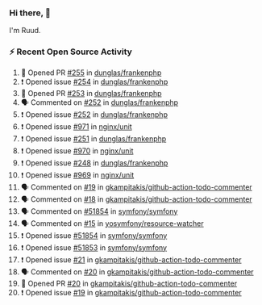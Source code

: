 ### Hi there, 👋

I'm Ruud.
 
### :zap: Recent Open Source Activity

<!--START_SECTION:activity-->
1. 💪 Opened PR [#255](https://github.com/dunglas/frankenphp/pull/255) in [dunglas/frankenphp](https://github.com/dunglas/frankenphp)
2. ❗ Opened issue [#254](https://github.com/dunglas/frankenphp/issues/254) in [dunglas/frankenphp](https://github.com/dunglas/frankenphp)
3. 💪 Opened PR [#253](https://github.com/dunglas/frankenphp/pull/253) in [dunglas/frankenphp](https://github.com/dunglas/frankenphp)
4. 🗣 Commented on [#252](https://github.com/dunglas/frankenphp/issues/252#issuecomment-1752495064) in [dunglas/frankenphp](https://github.com/dunglas/frankenphp)
5. ❗ Opened issue [#252](https://github.com/dunglas/frankenphp/issues/252) in [dunglas/frankenphp](https://github.com/dunglas/frankenphp)
6. ❗ Opened issue [#971](https://github.com/nginx/unit/issues/971) in [nginx/unit](https://github.com/nginx/unit)
7. ❗ Opened issue [#251](https://github.com/dunglas/frankenphp/issues/251) in [dunglas/frankenphp](https://github.com/dunglas/frankenphp)
8. ❗ Opened issue [#970](https://github.com/nginx/unit/issues/970) in [nginx/unit](https://github.com/nginx/unit)
9. ❗ Opened issue [#248](https://github.com/dunglas/frankenphp/issues/248) in [dunglas/frankenphp](https://github.com/dunglas/frankenphp)
10. ❗ Opened issue [#969](https://github.com/nginx/unit/issues/969) in [nginx/unit](https://github.com/nginx/unit)
11. 🗣 Commented on [#19](https://github.com/gkampitakis/github-action-todo-commenter/issues/19#issuecomment-1751184595) in [gkampitakis/github-action-todo-commenter](https://github.com/gkampitakis/github-action-todo-commenter)
12. 🗣 Commented on [#18](https://github.com/gkampitakis/github-action-todo-commenter/pull/18#issuecomment-1751183058) in [gkampitakis/github-action-todo-commenter](https://github.com/gkampitakis/github-action-todo-commenter)
13. 🗣 Commented on [#51854](https://github.com/symfony/symfony/issues/51854#issuecomment-1750668196) in [symfony/symfony](https://github.com/symfony/symfony)
14. 🗣 Commented on [#15](https://github.com/yosymfony/resource-watcher/issues/15#issuecomment-1750118189) in [yosymfony/resource-watcher](https://github.com/yosymfony/resource-watcher)
15. ❗ Opened issue [#51854](https://github.com/symfony/symfony/issues/51854) in [symfony/symfony](https://github.com/symfony/symfony)
16. ❗ Opened issue [#51853](https://github.com/symfony/symfony/issues/51853) in [symfony/symfony](https://github.com/symfony/symfony)
17. ❗ Opened issue [#21](https://github.com/gkampitakis/github-action-todo-commenter/issues/21) in [gkampitakis/github-action-todo-commenter](https://github.com/gkampitakis/github-action-todo-commenter)
18. 🗣 Commented on [#20](https://github.com/gkampitakis/github-action-todo-commenter/pull/20#issuecomment-1748423915) in [gkampitakis/github-action-todo-commenter](https://github.com/gkampitakis/github-action-todo-commenter)
19. 💪 Opened PR [#20](https://github.com/gkampitakis/github-action-todo-commenter/pull/20) in [gkampitakis/github-action-todo-commenter](https://github.com/gkampitakis/github-action-todo-commenter)
20. ❗ Opened issue [#19](https://github.com/gkampitakis/github-action-todo-commenter/issues/19) in [gkampitakis/github-action-todo-commenter](https://github.com/gkampitakis/github-action-todo-commenter)
<!--END_SECTION:activity-->

